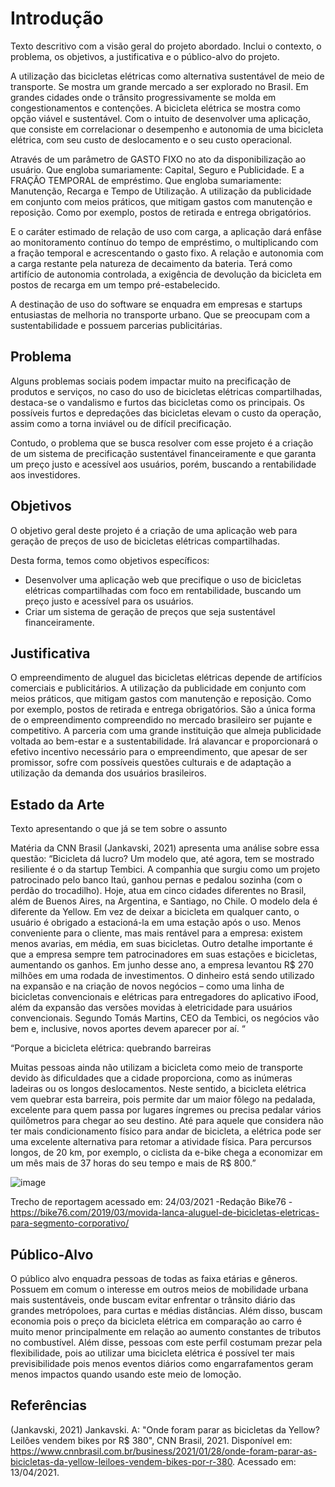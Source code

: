 # Introdução

Texto descritivo com a visão geral do projeto abordado. Inclui o contexto, o problema, os objetivos, a justificativa e o público-alvo do projeto.

A utilização das bicicletas elétricas como alternativa sustentável de meio de transporte. Se mostra um grande mercado a ser explorado no Brasil. Em grandes cidades onde o trânsito progressivamente se molda em congestionamentos e contenções. A bicicleta elétrica se mostra como opção viável e sustentável. 
Com o intuito de desenvolver uma aplicação, que consiste em correlacionar o desempenho e autonomia de uma bicicleta elétrica, com seu custo de deslocamento e o seu custo operacional. 

Através de um parâmetro de GASTO FIXO no ato da disponibilização ao usuário. Que engloba sumariamente: Capital, Seguro e Publicidade. E a FRAÇÃO TEMPORAL de empréstimo. Que engloba sumariamente: Manutenção, Recarga e Tempo de Utilização.
A utilização da publicidade em conjunto com meios práticos, que mitigam gastos com manutenção e reposição. Como por exemplo, postos de retirada e entrega obrigatórios.

E o caráter estimado de relação de uso com carga, a aplicação dará enfâse ao monitoramento contínuo do tempo de empréstimo, o multiplicando com a fração temporal e acrescentando o gasto fixo. A relação e autonomia com a carga restante pela natureza de decaimento da bateria. Terá como artifício de autonomia controlada, a exigência de devolução da bicicleta em postos de recarga em um tempo pré-estabelecido.

A destinação de uso do software se enquadra em empresas e startups entusiastas de melhoria no transporte urbano. Que se preocupam com a sustentabilidade e possuem parcerias publicitárias.


## Problema

Alguns problemas sociais podem impactar muito na precificação de produtos e serviços, no caso do uso de bicicletas elétricas compartilhadas, destaca-se o vandalismo e furtos das bicicletas como os principais. Os possíveis furtos e depredações das bicicletas elevam o custo da operação, assim como a torna inviável ou de difícil precificação. 

Contudo, o problema que se busca resolver com esse projeto é a criação de um sistema de precificação sustentável financeiramente e que garanta um preço justo e acessível aos usuários, porém, buscando a rentabilidade aos investidores. 


## Objetivos

O objetivo geral deste projeto é a criação de uma aplicação web para geração de preços de uso de bicicletas elétricas compartilhadas.

Desta forma, temos como objetivos específicos: 
* Desenvolver uma aplicação web que precifique o uso de bicicletas elétricas compartilhadas com foco em rentabilidade, buscando um preço justo e acessível para os usuários. 
* Criar um sistema de geração de preços que seja sustentável financeiramente.


## Justificativa

O empreendimento de aluguel das bicicletas elétricas depende de artifícios comerciais e publicitários. A utilização da publicidade em conjunto com meios práticos, que mitigam gastos com manutenção e reposição. Como por exemplo, postos de retirada e entrega obrigatórios. São a única forma de o empreendimento compreendido no mercado brasileiro ser pujante e competitivo. A parceria com uma grande instituição que almeja publicidade voltada ao bem-estar e a sustentabilidade. Irá alavancar e proporcionará o efetivo incentivo necessário para o empreendimento, que apesar de ser promissor, sofre com possíveis questões culturais e de adaptação a utilização da demanda dos usuários brasileiros.

## Estado da Arte

Texto apresentando o que já se tem sobre o assunto

Matéria da CNN Brasil (Jankavski, 2021) apresenta uma análise sobre essa questão:
“Bicicleta dá lucro?
Um modelo que, até agora, tem se mostrado resiliente é o da startup Tembici. A companhia que surgiu como um projeto patrocinado pelo banco Itaú, ganhou pernas e pedalou sozinha (com o perdão do trocadilho). Hoje, atua em cinco cidades diferentes no Brasil, além de Buenos Aires, na Argentina, e Santiago, no Chile.
O modelo dela é diferente da Yellow. Em vez de deixar a bicicleta em qualquer canto, o usuário é obrigado a estacioná-la em uma estação após o uso. Menos conveniente para o cliente, mas mais rentável para a empresa: existem menos avarias, em média, em suas bicicletas. Outro detalhe importante é que a empresa sempre tem patrocinadores em suas estações e bicicletas, aumentando os ganhos.
Em junho desse ano, a empresa levantou R$ 270 milhões em uma rodada de investimentos. O dinheiro está sendo utilizado na expansão e na criação de novos negócios – como uma linha de bicicletas convencionais e elétricas para entregadores do aplicativo iFood, além da expansão das versões movidas à eletricidade para usuários convencionais.
Segundo Tomás Martins, CEO da Tembici, os negócios vão bem e, inclusive, novos aportes devem aparecer por aí. “

 
 “Porque a bicicleta elétrica: quebrando barreiras

Muitas pessoas ainda não utilizam a bicicleta como meio de transporte devido às dificuldades que a cidade proporciona, como as inúmeras ladeiras ou os longos deslocamentos. Neste sentido, a bicicleta elétrica vem quebrar esta barreira, pois permite dar um maior fôlego na pedalada, excelente para quem passa por lugares íngremes ou precisa pedalar vários quilômetros para chegar ao seu destino. Até para aquele que considera não ter mais condicionamento físico para andar de bicicleta, a elétrica pode ser uma excelente alternativa para retomar a atividade física.
Para percursos longos, de 20 km, por exemplo, o ciclista da e-bike chega a economizar em um mês mais de 37 horas do seu tempo e mais de R$ 800.”

 ![image](https://user-images.githubusercontent.com/81268716/114620037-8cb02380-9c81-11eb-8f3e-d1f9fe8264b8.png)

Trecho de reportagem acessado em: 24/03/2021 -Redação Bike76 - https://bike76.com/2019/03/movida-lanca-aluguel-de-bicicletas-eletricas-para-segmento-corporativo/


## Público-Alvo

O público alvo enquadra pessoas de todas as faixa etárias e gêneros. Possuem em comum o interesse em outros meios de mobilidade urbana mais sustentáveis, onde buscam evitar enfrentar o trânsito diário das grandes metrópoloes, para curtas e médias distâncias. Além disso, buscam economia pois o preço da bicicleta elétrica em comparação ao carro é muito menor principalmente em relação ao aumento constantes de tributos no combustível. Além disse, pessoas com este perfil costumam prezar pela flexibilidade, pois ao utilizar uma bicicleta elétrica é possível ter mais previsibilidade pois menos eventos diários como engarrafamentos geram menos impactos quando usando este meio de lomoção.


## Referências
(Jankavski, 2021) Jankavski. A: "Onde foram parar as bicicletas da Yellow? Leilões vendem bikes por R$ 380", CNN Brasil, 2021. Disponível em: https://www.cnnbrasil.com.br/business/2021/01/28/onde-foram-parar-as-bicicletas-da-yellow-leiloes-vendem-bikes-por-r-380. Acessado em: 13/04/2021.
